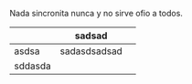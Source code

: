 Nada sincronita nunca y no sirve ofio a todos.

|         | sadsad       |     |
| ------- | ------------ | --- |
| asdsa   | sadasdsadsad |     |
| sddasda |              |     |
## 
